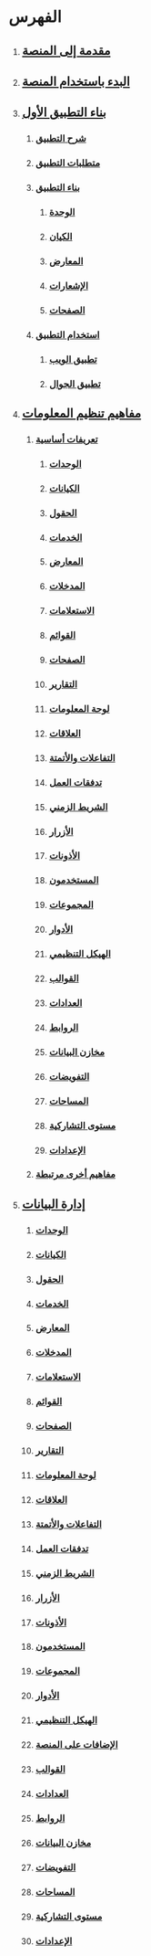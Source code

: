 # الفهرس

1. ## [مقدمة إلى المنصة](./intro)
2. ## [البدء باستخدام المنصة](./start-using-the-platform)
3. ## [بناء التطبيق الأول](./my-first-application)
    1. ### [شرح التطبيق](./my-first-application/explanation-of-the-application)
    2. ### [متطلبات التطبيق](./my-first-application/application-needs)
    3. ### [بناء التطبيق](./my-first-application/creating-the-application)
        1. ### [الوحدة](./my-first-application/creating-the-application/creating-module)
        2. ### [الكيان](./my-first-application/creating-the-application/creating-entity)
        3. ### [المعارض](./my-first-application/creating-the-application/creating-views)
        4. ### [الإشعارات](./my-first-application/creating-the-application/creating-notifications)
        5. ### [الصفحات](./my-first-application/creating-the-application/creating-pages)
    4. ### [استخدام التطبيق](./my-first-application/using-application)
        1. ### [تطبيق الويب](./my-first-application/using-application/web-application)
        2. ### [تطبيق الجوال](./my-first-application/using-application/mobile-application)
4. ## [مفاهيم تنظيم المعلومات ](./information-structure-concepts/)
    1. ### [تعريفات أساسية](./information-structure-concepts/basic-concepts)
        1. ### [الوحدات](./information-structures-concepts/basic-concepts/modules)
        2. ### [الكيانات](./information-structures-concepts/basic-concepts/entities)
        3. ### [الحقول](./information-structures-concepts/basic-concepts/fields)
        4. ### [الخدمات](./information-structures-concepts/basic-concepts/services)
        5. ### [المعارض](./information-structures-concepts/basic-concepts/views)
        6. ### [المدخلات](./information-structures-concepts/basic-concepts/entries)
        7. ### [الاستعلامات](./information-structures-concepts/basic-concepts/queries)
        8. ### [القوائم](./information-structures-concepts/basic-concepts/lists)
        9. ### [الصفحات](./information-structures-concepts/basic-concepts/pages)
        10. ### [التقارير](./information-structures-concepts/basic-concepts/reports)
        11. ### [لوحة المعلومات](./information-structures-concepts/basic-concepts/dashboards)
        12. ### [العلاقات](./information-structures-concepts/basic-concepts/relations)
        13. ### [التفاعلات والأتمتة](./information-structures-concepts/basic-concepts/reactions-and-automation)
        14. ### [تدفقات العمل](./information-structures-concepts/basic-concepts/workflows)
        15. ### [الشريط الزمني](./information-structures-concepts/basic-concepts/timeline)
        16. ### [الأزرار](./information-structures-concepts/basic-concepts/buttons)
        17. ### [الأذونات](./information-structures-concepts/basic-concepts/permissions)
        18. ### [المستخدمون](./information-structures-concepts/basic-concepts/users)
        19. ### [المجموعات](./information-structures-concepts/basic-concepts/groups)
        20. ### [الأدوار](./information-structures-concepts/basic-concepts/roles)
        21. ### [الهيكل التنظيمي](./information-structures-concepts/basic-concepts/org-units)
        22. ### [القوالب](./information-structures-concepts/basic-concepts/template)
        23. ### [العدادات](./information-structures-concepts/basic-concepts/counters)
        24. ### [الروابط](./information-structures-concepts/basic-concepts/links)
        25. ### [مخازن البيانات](./information-structures-concepts/basic-concepts/stores)
        26. ### [التفويضات](./information-structures-concepts/basic-concepts/delegation)
        27. ### [المساحات](./information-structures-concepts/basic-concepts/spaces)
        28. ### [مستوى التشاركية](./information-structures-concepts/basic-concepts/sharing-level)
        29. ### [الإعدادات](./information-structures-concepts/basic-concepts/settings)
    2. ### [مفاهيم أخرى مرتبطة](./information-structures-concepts/other-related-concepts)
5.  ## [إدارة البيانات](./data-management)
    1. ### [الوحدات](./data-management/modules)
    2. ### [الكيانات](./data-management/entities)
    3. ### [الحقول](./data-management/field-types)
    4. ### [الخدمات](./data-management/services)
    5. ### [المعارض](./data-management/views)
    6. ### [المدخلات](./data-management/entries)
    7. ### [الاستعلامات](./data-management/queries)
    8. ### [القوائم](./data-management/lists)
    9. ### [الصفحات](./data-management/pages)
    10. ### [التقارير](./data-management/reports)
    11. ### [لوحة المعلومات](./data-management/dashboards-and-summaries)
    12. ### [العلاقات](./data-management/relations)
    13. ### [التفاعلات والأتمتة](./data-management/reactions-and-automations)
    14. ### [تدفقات العمل](./data-management/workflows)
    15. ### [الشريط الزمني](./data-management/timeline)
    16. ### [الأزرار](./data-management/buttons)
    17. ### [الأذونات](./data-management/permissions)
    18. ### [المستخدمون](./data-management/users)
    19. ### [المجموعات](./data-management/groups)
    20. ### [الأدوار](./data-management/roles)
    21. ### [الهيكل التنظيمي](./data-management/organization-settings)
    22. ### [الإضافات على المنصة](./data-management/pre-made-extensions)
    23. ### [القوالب](./data-management/template)
    24. ### [العدادات](./data-management/counters)
    25. ### [الروابط](./data-management/links)
    26. ### [مخازن البيانات](./data-management/stores)
    27. ### [التفويضات](./data-management/delegation)
    28. ### [المساحات](./data-management/spaces)
    29. ### [مستوى التشاركية](./data-management/sharing-level)
    30. ### [الإعدادات](./data-management/settings)
